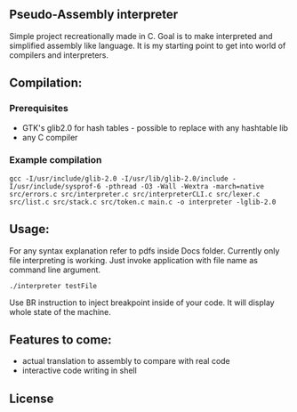 ## Pseudo-Assembly interpreter

Simple project recreationally made in C. Goal is to make interpreted and simplified assembly like language. 
It is my starting point to get into world of compilers and interpreters.

## Compilation:

### Prerequisites

- GTK's glib2.0 for hash tables - possible to replace with any hashtable lib
- any C compiler

### Example compilation

```shell
gcc -I/usr/include/glib-2.0 -I/usr/lib/glib-2.0/include -I/usr/include/sysprof-6 -pthread -O3 -Wall -Wextra -march=native src/errors.c src/interpreter.c src/interpreterCLI.c src/lexer.c src/list.c src/stack.c src/token.c main.c -o interpreter -lglib-2.0
```
## Usage:

For any syntax explanation refer to pdfs inside Docs folder. Currently only file interpreting is working.
Just invoke application with file name as command line argument.

```shell
./interpreter testFile
```

Use BR instruction to inject breakpoint inside of your code. It will display whole state of the machine.

## Features to come:

- actual translation to assembly to compare with real code
- interactive code writing in shell

## License